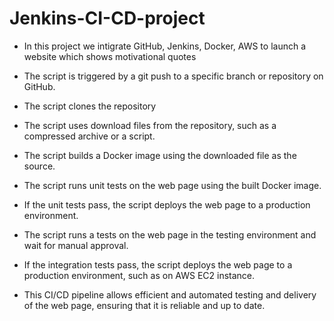 # Jenkins-CI-CD-project

* In this project we intigrate GitHub, Jenkins, Docker, AWS to launch a website which shows motivational quotes
 
* The script is triggered by a git push to a specific branch or repository on GitHub.
* The script clones the repository
* The script uses download files from the repository, such as a compressed archive or a script.
* The script builds a Docker image using the downloaded file as the source.
* The script runs unit tests on the web page using the built Docker image.
* If the unit tests pass, the script deploys the web page to a production environment.
* The script runs a tests on the web page in the testing environment and wait for manual approval.
* If the integration tests pass, the script deploys the web page to a production environment, such as on AWS EC2 instance.
* This CI/CD pipeline allows efficient and automated testing and delivery of the web page, ensuring that it is reliable and up to date.
